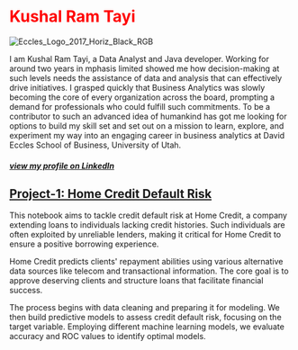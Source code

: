 # <span style="color:red">Kushal Ram Tayi</span>

![Eccles_Logo_2017_Horiz_Black_RGB](https://github.com/tkram10/portfolio/assets/72302122/a3622cc3-e0f3-4877-bac9-e3f50980485e)

I am Kushal Ram Tayi, a Data Analyst and Java developer. Working for around two years in mphasis limited showed me how decision-making at such levels needs the assistance of data and analysis that can effectively drive initiatives. I grasped quickly that Business Analytics was slowly becoming the core of every organization across the board, prompting a demand for professionals who could fulfill such commitments.
To be a contributor to such an advanced idea of humankind has got me looking for options to build my skill set and set out on a mission to learn, explore, and experiment my way into an engaging career in business analytics at David Eccles School of Business, University of Utah.

##### [view my profile on LinkedIn](https://www.linkedin.com/in/kushal-ram-tayi-88178b191/)


## [Project-1: Home Credit Default Risk](https://github.com/tkram10/Career_Capstone)


This notebook aims to tackle credit default risk at Home Credit, a company extending loans to individuals lacking credit histories. Such individuals are often exploited by unreliable lenders, making it critical for Home Credit to ensure a positive borrowing experience.

Home Credit predicts clients' repayment abilities using various alternative data sources like telecom and transactional information. The core goal is to approve deserving clients and structure loans that facilitate financial success.

The process begins with data cleaning and preparing it for modeling. We then build predictive models to assess credit default risk, focusing on the target variable. Employing different machine learning models, we evaluate accuracy and ROC values to identify optimal models.


